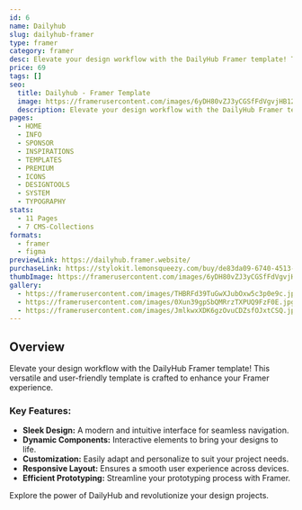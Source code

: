 ```yaml
---
id: 6
name: Dailyhub
slug: dailyhub-framer
type: framer
category: framer
desc: Elevate your design workflow with the DailyHub Framer template! This versatile and user-friendly template is crafted to enhance your Framer experience.
price: 69
tags: []
seo:
  title: Dailyhub - Framer Template
  image: https://framerusercontent.com/images/6yDH80vZJ3yCGSfFdVgvjHB120s.jpg?scale-down-to=1024
  description: Elevate your design workflow with the DailyHub Framer template! This versatile and user-friendly template is crafted to enhance your Framer experience.
pages:
  - HOME
  - INFO
  - SPONSOR
  - INSPIRATIONS
  - TEMPLATES
  - PREMIUM
  - ICONS
  - DESIGNTOOLS
  - SYSTEM
  - TYPOGRAPHY
stats:
  - 11 Pages
  - 7 CMS-Collections
formats:
  - framer
  - figma
previewLink: https://dailyhub.framer.website/
purchaseLink: https://stylokit.lemonsqueezy.com/buy/de83da09-6740-4513-8a30-1c7fa8d3cb39
thumbImage: https://framerusercontent.com/images/6yDH80vZJ3yCGSfFdVgvjHB120s.jpg?scale-down-to=1024
gallery:
  - https://framerusercontent.com/images/THBRFd39TuGwXJubOxw5c3p0e9c.jpg?scale-down-to=1024
  - https://framerusercontent.com/images/0Xun39gpSbQMRrzTXPUQ9FzF0E.jpg?scale-down-to=1024
  - https://framerusercontent.com/images/JmlkwxXDK6gzOvuCDZsfOJxtCSQ.jpg?scale-down-to=1024
---
```


## Overview

Elevate your design workflow with the DailyHub Framer template! This versatile and user-friendly template is crafted to enhance your Framer experience.

### Key Features:

- **Sleek Design:** A modern and intuitive interface for seamless navigation.
- **Dynamic Components:** Interactive elements to bring your designs to life.
- **Customization:** Easily adapt and personalize to suit your project needs.
- **Responsive Layout:** Ensures a smooth user experience across devices.
- **Efficient Prototyping:** Streamline your prototyping process with Framer.

Explore the power of DailyHub and revolutionize your design projects.
